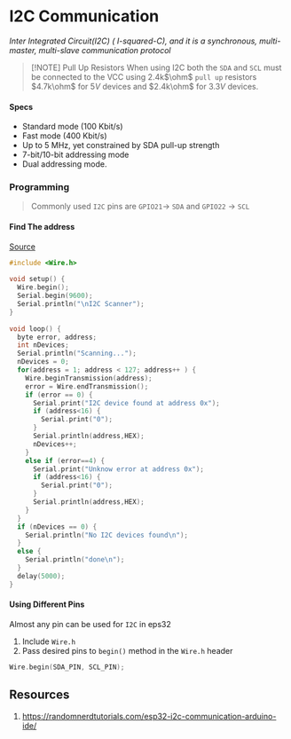 # I2C Communication
_Inter Integrated Circuit(I2C) ( I-squared-C), and it is a synchronous, multi-master, multi-slave communication protocol_
>[!NOTE] Pull Up Resistors
> When using I2C both the `SDA` and `SCL` must be connected to the VCC using 2.4k$\ohm$ `pull up` resistors
> $4.7k\ohm$ for $5V$ devices and $2.4k\ohm$  for $3.3V$ devices.


#### Specs
- Standard mode (100 Kbit/s) 
- Fast mode (400 Kbit/s) 
- Up to 5 MHz, yet constrained by SDA pull-up strength 
- 7-bit/10-bit addressing mode 
- Dual addressing mode.

### Programming
> Commonly used `I2C` pins are `GPIO21`-> `SDA` and `GPIO22` -> `SCL`

#### Find The address
[Source](https://randomnerdtutorials.com/esp32-i2c-communication-arduino-ide/)
```cpp
#include <Wire.h>
 
void setup() {
  Wire.begin();
  Serial.begin(9600);
  Serial.println("\nI2C Scanner");
}
 
void loop() {
  byte error, address;
  int nDevices;
  Serial.println("Scanning...");
  nDevices = 0;
  for(address = 1; address < 127; address++ ) {
    Wire.beginTransmission(address);
    error = Wire.endTransmission();
    if (error == 0) {
      Serial.print("I2C device found at address 0x");
      if (address<16) {
        Serial.print("0");
      }
      Serial.println(address,HEX);
      nDevices++;
    }
    else if (error==4) {
      Serial.print("Unknow error at address 0x");
      if (address<16) {
        Serial.print("0");
      }
      Serial.println(address,HEX);
    }    
  }
  if (nDevices == 0) {
    Serial.println("No I2C devices found\n");
  }
  else {
    Serial.println("done\n");
  }
  delay(5000);          
}
```

#### Using Different Pins
Almost any pin can be used for `I2C` in eps32
1. Include `Wire.h`
2. Pass desired pins to `begin()` method in the `Wire.h` header
```cpp
Wire.begin(SDA_PIN, SCL_PIN);
```
## Resources 
1. https://randomnerdtutorials.com/esp32-i2c-communication-arduino-ide/
